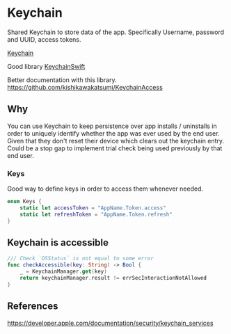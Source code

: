 # Keychain 

Shared Keychain to store data of the app. Specifically Username, password and UUID, access tokens.

[Keychain](https://www.iosapptemplates.com/blog/ios-programming/keychain-swift-ios)

Good library 
[KeychainSwift](https://github.com/evgenyneu/keychain-swift)

Better documentation with this library.
https://github.com/kishikawakatsumi/KeychainAccess

## Why

You can use Keychain to keep persistence over app installs / uninstalls in order to uniquely identify whether the app was ever used by the end user. Given that they don't reset their device which clears out the keychain entry. Could be a stop gap to implement trial check being used previously by that end user.

### Keys

Good way to define keys in order to access them whenever needed.

```swift
enum Keys {
	static let accessToken = "AppName.Token.access"
	static let refreshToken = "AppName.Token.refresh"
}
```



## Keychain is accessible

```swift
/// Check `OSStatus` is not equal to some error
func checkAccessible(key: String) -> Bool {
	_ = KeychainManager.get(key)
	return keychainManager.result != errSecInteractionNotAllowed
}
```


## References

https://developer.apple.com/documentation/security/keychain_services